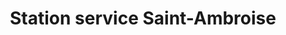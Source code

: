 ---
title: "Station service Saint-Ambroise"
url: /caromb/station-service-saint-ambroise/
shop: commodité
---